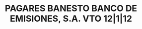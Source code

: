 ---
layout: asset
title: PAGARES BANESTO BANCO DE EMISIONES, S.A. VTO 12|1|12
isin: ES05135404C8
---